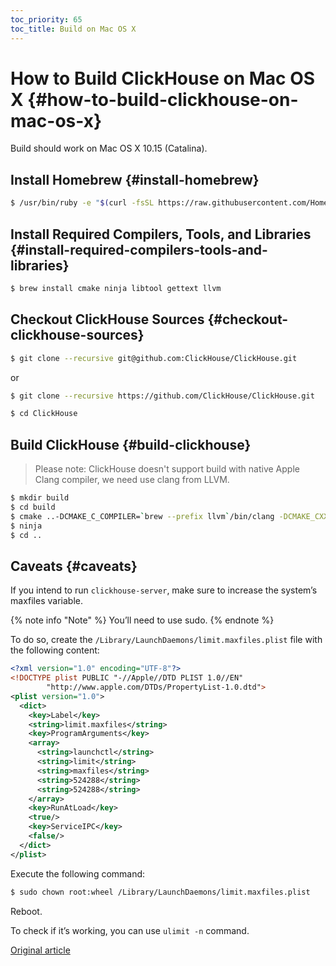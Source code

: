 ```yaml
---
toc_priority: 65
toc_title: Build on Mac OS X
---
```


# How to Build ClickHouse on Mac OS X {#how-to-build-clickhouse-on-mac-os-x}

Build should work on Mac OS X 10.15 (Catalina).

## Install Homebrew {#install-homebrew}

``` bash
$ /usr/bin/ruby -e "$(curl -fsSL https://raw.githubusercontent.com/Homebrew/install/master/install)"
```

## Install Required Compilers, Tools, and Libraries {#install-required-compilers-tools-and-libraries}

``` bash
$ brew install cmake ninja libtool gettext llvm
```

## Checkout ClickHouse Sources {#checkout-clickhouse-sources}

``` bash
$ git clone --recursive git@github.com:ClickHouse/ClickHouse.git
```

or

``` bash
$ git clone --recursive https://github.com/ClickHouse/ClickHouse.git

$ cd ClickHouse
```

## Build ClickHouse {#build-clickhouse}

> Please note: ClickHouse doesn't support build with native Apple Clang compiler, we need use clang from LLVM.

``` bash
$ mkdir build
$ cd build
$ cmake ..-DCMAKE_C_COMPILER=`brew --prefix llvm`/bin/clang -DCMAKE_CXX_COMPILER=`brew --prefix llvm`/bin/clang++ -DCMAKE_PREFIX_PATH=`brew --prefix llvm`
$ ninja
$ cd ..
```

## Caveats {#caveats}

If you intend to run `clickhouse-server`, make sure to increase the system’s maxfiles variable.

{% note info "Note" %}
    You’ll need to use sudo.
{% endnote %}

To do so, create the `/Library/LaunchDaemons/limit.maxfiles.plist` file with the following content:

``` xml
<?xml version="1.0" encoding="UTF-8"?>
<!DOCTYPE plist PUBLIC "-//Apple//DTD PLIST 1.0//EN"
        "http://www.apple.com/DTDs/PropertyList-1.0.dtd">
<plist version="1.0">
  <dict>
    <key>Label</key>
    <string>limit.maxfiles</string>
    <key>ProgramArguments</key>
    <array>
      <string>launchctl</string>
      <string>limit</string>
      <string>maxfiles</string>
      <string>524288</string>
      <string>524288</string>
    </array>
    <key>RunAtLoad</key>
    <true/>
    <key>ServiceIPC</key>
    <false/>
  </dict>
</plist>
```

Execute the following command:

``` bash
$ sudo chown root:wheel /Library/LaunchDaemons/limit.maxfiles.plist
```

Reboot.

To check if it’s working, you can use `ulimit -n` command.

[Original article](https://clickhouse.tech/docs/en/development/build_osx/) <!--hide-->
